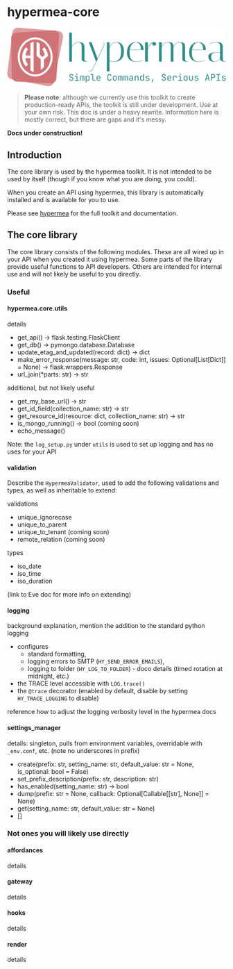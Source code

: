 # hypermea-core

![](https://github.com/pointw-dev/hypermea/blob/main/img/hypermea-letterhead.png?raw=True)


> **Please note**:  although we currently use this toolkit to create production-ready APIs, the toolkit is still under development.  Use at your own risk.  This doc is under a heavy rewrite.  Information here is mostly correct, but there are gaps and it's messy.

**Docs under construction!**

## Introduction

The core library is used by the hypermea toolkit.  It is not intended to be used by itself (though if you know what you are doing, you could).

When you create an API using hypermea, this library is automatically installed and is available for you to use.

Please see [hypermea](https://github.com/pointw-dev/hypermea) for the full toolkit and documentation.

## The core library

The core library consists of the following modules.  These are all wired up in your API when you created it using hypermea.  Some parts of the library provide useful functions to API developers.  Others are intended for internal use and will not likely be useful to you directly.

### Useful

#### hypermea.core.utils

details

* get_api() -> flask.testing.FlaskClient
* get_db() -> pymongo.database.Database
* update_etag_and_updated(record: dict) -> dict
* make_error_response(message: str, code: int, issues: Optional[List[Dict]] = None) -> flask.wrappers.Response
* url_join(*parts: str) -> str

additional, but not likely useful

* get_my_base_url() -> str
* get_id_field(collection_name: str) -> str
* get_resource_id(resource: dict, collection_name: str) -> str
* is_mongo_running() -> bool (coming soon)
* echo_message()

Note: the `log_setup.py` under `utils` is used to set up logging and has no uses for your API

#### validation

Describe the `HypermeaValidator`, used to add the following validations and types, as well as inheritable to extend:

validations

* unique_ignorecase
* unique_to_parent
* unique_to_tenant (coming soon)
* remote_relation (coming soon)

types

* iso_date
* iso_time
* iso_duration

(link to Eve doc for more info on extending)

#### logging

background explanation, mention the addition to the standard python logging 

* configures 
  * standard formatting, 
  * logging errors to SMTP (`HY_SEND_ERROR_EMAILS`), 
  * logging to folder (`HY_LOG_TO_FOLDER`) - doco details (timed rotation at midnight, etc.)
* the TRACE level accessible with `LOG.trace()`
* the `@trace` decorator (enabled by default, disable by setting `HY_TRACE_LOGGING` to disable)

reference how to adjust the logging verbosity level in the hypermea docs

#### settings_manager

details: singleton, pulls from environment variables, overridable with `_env.conf`, etc. (note no underscores in prefix)

* create(prefix: str, setting_name: str, default_value: str = None, is_optional: bool = False)
* set_prefix_description(prefix: str, description: str)
* has_enabled(setting_name: str) -> bool
* dump(prefix: str = None, callback: Optional[Callable[[str], None]] = None)
* get(setting_name: str, default_value: str = None)
* []

### Not ones you will likely use directly

#### affordances

details

#### gateway

details

#### hooks

details

#### render

details

